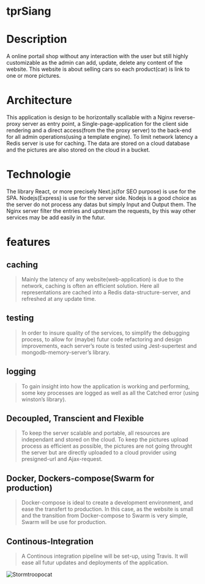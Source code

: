 # tprSiang

# Description
A online portail shop without any interaction with the user but still highly customizable as the admin can add, update, delete any content of the website. This website is about selling cars so each product(car) is link to one or more pictures.

# Architecture
This application is design to be horizontally scallable with a Nginx reverse-proxy server as entry point, a Single-page-application for the client side rendering and a direct access(from the the proxy server) to the back-end for all admin operations(using a template engine). To limit network latency a Redis server is use for caching. The data are stored on a cloud database and the pictures are also stored on the cloud in a bucket.

# Technologie
The library React, or more precisely Next.js(for SEO purpose) is use for the SPA. Nodejs(Express) is use for the server side. Nodejs is a good choice as the server do not process any datas but simply Input and Output them. The Nginx server filter the entries and upstream the requests, by this way other services may be add easily in the futur.

# features
## caching
> Mainly the latency of any website(web-application) is due to the network, caching is often an efficient solution. Here all representations are cached into a Redis data-structure-server, and refreshed at any update time.

## testing
> In order to insure quality of the services, to simplify the debugging process, to allow for (maybe) futur code refactoring and design improvements, each server’s route is tested using Jest-supertest and mongodb-memory-server’s library.   

## logging
> To gain insight into how the application is working and performing, some key processes are logged as well as all the Catched error (using winston’s library). 

## Decoupled, Transcient and Flexible
> To keep the server scalable and portable, all resources are independant and stored on the cloud. To keep the pictures upload process as efficient as possible, the pictures are not going throught the server but are directly uploaded to a cloud provider using presigned-url and Ajax-request. 

## Docker, Dockers-compose(Swarm for production)
> Docker-compose is ideal to create a development environment, and ease the transfert to production. In this case, as the website is small and the transition from Docker-compose to Swarm is very simple, Swarm will be use for production. 

## Continous-Integration
> A Continous integration pipeline will be set-up, using Travis. It will ease all futur updates and deployments of the application. 


![Stormtroopocat](https://octodex.github.com/images/stormtroopocat.jpg "The stormtroopocat")
